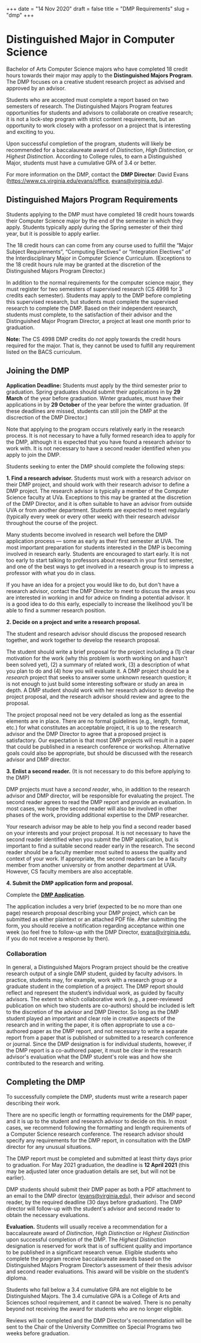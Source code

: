 +++
date = "14 Nov 2020"
draft = false
title = "DMP Requirements"
slug = "dmp"
+++

# Distinguished Major in Computer Science

Bachelor of Arts Computer Science majors who have completed 18 credit
hours towards their major may apply to the **Distinguished Majors
Program**. The DMP focuses on a creative student research project as
advised and approved by an advisor.

Students who are accepted must complete a report based on two
semesters of research. The Distinguished Majors Program features
opportunities for students and advisors to collaborate on creative
research; it is not a lock-step program with strict content
requirements, but an opportunity to work closely with a professor on a
project that is interesting and exciting to you.

Upon successful completion of the program, students will likely be
recommended for a baccalaureate award of _Distinction_, _High
Distinction_, or _Highest Distinction_. According to College rules, to
earn a Distinguished Major, students must have a cumulative GPA of 3.4
or better.

For more information on the DMP, contact the **DMP Director**:
David Evans (<a href="https://www.cs.virginia.edu/evans/office">https://www.cs.virginia.edu/evans/office</a>, <a
href="mailto:evans@virginia.edu">evans@virginia.edu</a>).

## Distinguished Majors Program Requirements

Students applying to the DMP must have completed 18 credit hours
towards their Computer Science major by the end of the semester in
which they apply. Students typically apply during the Spring semester
of their third year, but it is possible to apply earlier.

The 18 credit hours can can come from any course used to fulfill the
“Major Subject Requirements”, “Computing Electives” or “Integration
Electives” of the Interdisciplinary Major in Computer Science
Curriculum. (Exceptions to the 18 credit hours rule may be granted at
the discretion of the Distinguished Majors Program Director.)

In addition to the normal requirements for the computer science major,
they must register for two semesters of supervised research (CS 4998
for 3 credits each semester). Students may apply to the DMP before
completing this supervised research, but students must complete the
supervised research to complete the DMP. Based on their independent
research, students must complete, to the satisfaction of their advisor
and the Distinguished Major Program Director, a project at least one
month prior to graduation.

**Note:** The CS 4998 DMP credits do <em>not</em> apply towards the credit hours
required for the major. That is, they cannot be used to fulfill any
requirement listed on the BACS curriculum.

## Joining the DMP

**Application Deadline:** Students must apply by the third semester
prior to graduation. Spring graduates should submit their applications
in by **29 March** of the year before graduation. Winter graduates,
must have their applications in by **29 October** of the year before
the winter graduation. (If these deadlines are missed, students can
still join the DMP at the discrection of the DMP Director.)

Note that applying to the program occurs relatively early in the
research process. It is not necessary to have a fully formed research
idea to apply for the DMP, although it is expected that you have found
a research advisor to work with. It is not necessary to have a second
reader identified when you apply to join the DMP.

Students seeking to enter the DMP should complete the following steps:

**1. Find a research advisor.** Students must
work with a research advisor on their DMP project, and should work
with their research advisor to define a DMP project. The research
advisor is typically a member of the Computer Science faculty at
UVa. Exceptions to this may be granted at the discretion of the DMP
Director, and it is often suitable to have an advisor from outside UVA
or from another department. Students are expected to meet regularly
(typically every week or every other week) with their research advisor
throughout the course of the project.

Many students become involved in research well before the DMP
application process — some as early as their first semester at
UVA. The most important preparation for students interested in the DMP
is becoming involved in research early. Students are encouraged to
start early. It is not too early to start talking to professors about
research in your first semester, and one of the best ways to get
involved in a research group is to impress a professor with what you
do in class.

If you have an idea for a project you would like to do, but don't have
a research advisor, contact the DMP Director to meet to discuss the
areas you are interested in working in and for advice on finding a
potential advisor. It is a good idea to do this early, especially to
increase the likelihood you'll be able to find a summer research
position.

**2. Decide on a project and write a research proposal.**

The student and research advisor should discuss the proposed research
together, and work together to develop the research proposal.

The student should write a brief proposal for the project including a
(1) clear motivation for the work (why this problem is worth working
on and hasn't been solved yet), (2) a summary of related work, (3) a
description of what you plan to do and (4) how you will evaluate it. A
DMP project should be a <em>research</em> project that seeks to answer
some unknown research question; it is not enough to just build some
interesting software or study an area in depth. A DMP student should
work with her research advisor to develop the project proposal, and
the research advisor should review and agree to the proposal.

The project proposal need not be very detailed as long as the
essential elements are in place. There are no formal guidelines (e.g.,
length, format, etc.) for what constitutes an acceptable project, it
is up to the research advisor and the DMP Director to agree that a
proposed project is satisfactory. Our expectation is that most DMP
projects will result in a paper that could be published in a research
conference or workshop. Alternative goals could also be appropriate,
but should be discussed with the research advisor and DMP
director.

**3. Enlist a second reader.** (It is not necessary to do this before applying to the DMP)

DMP projects must have a _second reader_, who, in addition to the
research advisor and DMP director, will be responsible for evaluating
the project. The second reader agrees to read the DMP report and
provide an evaluation. In most cases, we hope the second reader will
also be involved in other phases of the work, providing additional
expertise to the DMP researcher.

Your research advisor may be able to help you find a second reader
based on your interests and your project proposal. It is not necessary
to have the second reader identified when you submit the DMP
application, but is important to find a suitable second reader early
in the research. The second reader should be a faculty member most
suited to assess the quality and context of your work. If appropriate,
the second readers can be a faculty member from another university or
from another department at UVA. However, CS faculty members are also
acceptable.

**4. Submit the DMP application form and proposal.**

Complete the <a href="https://docs.google.com/forms/d/e/1FAIpQLScjgTH1zWKb0B5yx2RizDS3A7SYwUKn5dFMDjOmsTVyfizAhQ/viewform?usp=sf_link"><b>DMP Application</b></a>.

The application includes a very brief (expected to be no more than one
page) research proposal describing your DMP project, which can be
submitted as either plaintext or an attached PDF file. After
submitting the form, you should receive a notification regarding
acceptance within one week (so feel free to follow-up with the DMP
Director, <a href="mailto:evans@virginia.edu">evans@virginia.edu</a>,
if you do not receive a response by then).

### Collaboration

In general, a Distinguished Majors Program project should be the
creative research output of a single DMP student, guided by faculty
advisors. In practice, students may, for example, work with a research
group or a graduate student in the completion of a project. The DMP
report should reflect and represent the student’s individual work, as
guided by faculty advisors. The extent to which collaborative work
(e.g., a peer-reviewed publication on which two students are
co-authors) should be included is left to the discretion of the
advisor and DMP Director. So long as the DMP student played an
important and clear role in creative aspects of the research and in
writing the paper, it is often appropriate to use a co-authored paper
as the DMP report, and not necessary to write a separate report from a
paper that is published or submitted to a research conference or
journal. Since the DMP designation is for individual students,
however, if the DMP report is a co-authored paper, it must be clear in
the research advisor's evaluation what the DMP student's role was and
how she contributed to the research and writing.

## Completing the DMP

To successfully complete the DMP, students must write a research paper
describing their work.

There are no specific length or formatting requirements for the DMP
paper, and it is up to the student and research advisor to decide on
this. In most cases, we recommend following the formatting and length
requirements of a Computer Science research conference. The research
advisor should specify any requirements for the DMP report, in
consultation with the DMP director for any unusual situations.

The DMP report must be completed and submitted at least thirty days
prior to graduation. For May 2021 graduation, the deadline is **12
April 2021** (this may be adjusted later once graduation details are
set, but will not be earlier).

DMP students should submit their DMP paper as both a PDF attachment to
an email to the DMP director (<a
href="mailto:evans@virginia.edu">evans@virginia.edu</a>), their
advisor and second reader, by the required deadline (30 days before
graduation). The DMP director will follow-up with the student's
advisor and second reader to obtain the necessary evaluations.

**Evaluation.** Students will usually receive a
recommendation for a baccalaureate award of <em>Distinction</em>,
<em>High Distinction</em> or <em>Highest Distinction</em> upon
successful completion of the DMP. The <em>Highest Distinction</em>
designation is reserved for work that is of sufficient quality and
importance to be published in a significant research venue. Eligible
students who complete the program receive baccalaureate awards based
on the Distinguished Majors Program Director’s assessment of their
thesis advisor and second reader evaluations. This award will be
visible on the student’s diploma.

Students who fall below a 3.4 cumulative GPA are not eligible to be
Distinguished Majors. The 3.4 cumulative GPA is a College of Arts and
Sciences school requirement, and it cannot be waived. There is no
penalty beyond not receiving the award for students who are no longer
eligible.

Reviews will be completed and the DMP Director's recommendation will
be sent to the Chair of the University Committee on Special Programs
two weeks before graduation.

			
